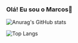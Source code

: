 ### Olá! Eu sou o Marcos👋

<!--
**marcxsmacedo/marcxsmacedo** is a ✨ _special_ ✨ repository because its `README.md` (this file) appears on your GitHub profile.

Here are some ideas to get you started:

- 🔭 I’m currently working on ...
🌱 Atualmente estou aprendendo lógica de programação, HTML & CSS.
- 👯 I’m looking to collaborate on ...
- 🤔 I’m looking for help with ...
- 💬 Ask me about ...
- 📫 How to reach me: ...
- 😄 Pronouns: ...
- ⚡ Fun fact: ...
-->
![Anurag's GitHub stats](https://github-readme-stats.vercel.app/api?username=marcxsmacedo&count_private=true&show_icons=true&theme=codeSTACKr)

![Top Langs](https://github-readme-stats.vercel.app/api/top-langs/?username=marcxsmacedo&layout=compact&show_icons=true&theme=codeSTACKr)
  
